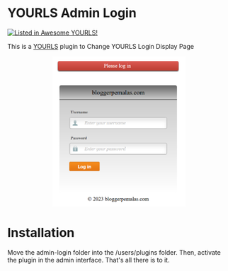 # YOURLS Admin Login
[![Listed in Awesome YOURLS!](https://img.shields.io/badge/Awesome-YOURLS-C5A3BE)](https://github.com/YOURLS/awesome-yourls/)

This is a <a href="https://yourls.org/">YOURLS</a> plugin to Change YOURLS Login Display Page

<p align="center"><img src="https://raw.githubusercontent.com/ghopunk/yourls-admin-login/main/yourls.png" width="300"></p>

# Installation
Move the admin-login folder into the /users/plugins folder. 
Then, activate the plugin in the admin interface. 
That's all there is to it.
